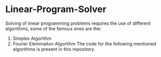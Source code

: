 # Linear-Program-Solver

Solving of linear programming problems requires the use of different algorithms, some of the famous ones are the: 
1) Simplex Algorithm
2) Fourier Eleminaiton Algorithm
The code for the following mentioned algorithms is present in this repository. 

